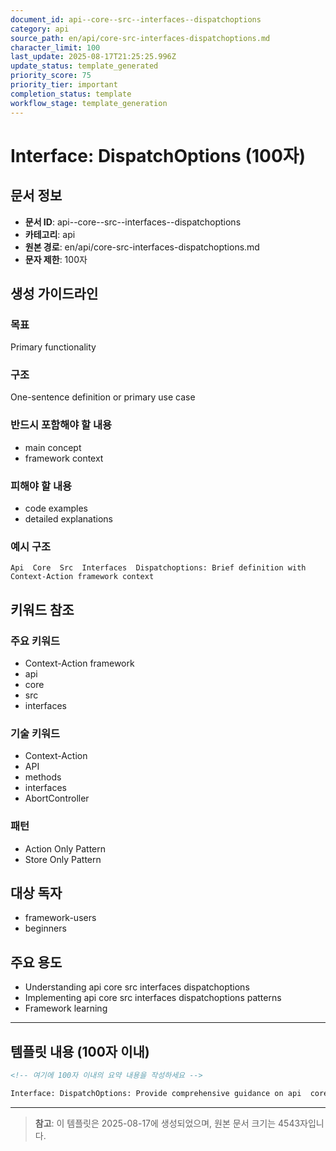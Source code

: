 ```yaml
---
document_id: api--core--src--interfaces--dispatchoptions
category: api
source_path: en/api/core-src-interfaces-dispatchoptions.md
character_limit: 100
last_update: 2025-08-17T21:25:25.996Z
update_status: template_generated
priority_score: 75
priority_tier: important
completion_status: template
workflow_stage: template_generation
---
```


# Interface: DispatchOptions (100자)

## 문서 정보
- **문서 ID**: api--core--src--interfaces--dispatchoptions
- **카테고리**: api
- **원본 경로**: en/api/core-src-interfaces-dispatchoptions.md
- **문자 제한**: 100자

## 생성 가이드라인

### 목표
Primary functionality

### 구조
One-sentence definition or primary use case

### 반드시 포함해야 할 내용
- main concept
- framework context

### 피해야 할 내용  
- code examples
- detailed explanations

### 예시 구조
```
Api  Core  Src  Interfaces  Dispatchoptions: Brief definition with Context-Action framework context
```

## 키워드 참조

### 주요 키워드
- Context-Action framework
- api
- core
- src
- interfaces

### 기술 키워드
- Context-Action
- API
- methods
- interfaces
- AbortController

### 패턴
- Action Only Pattern
- Store Only Pattern

## 대상 독자
- framework-users
- beginners

## 주요 용도
- Understanding api  core  src  interfaces  dispatchoptions
- Implementing api  core  src  interfaces  dispatchoptions patterns
- Framework learning

---

## 템플릿 내용 (100자 이내)

```markdown
<!-- 여기에 100자 이내의 요약 내용을 작성하세요 -->

Interface: DispatchOptions: Provide comprehensive guidance on api  core  src  interfaces  dispatchoptions의 핵심 개념과 Context-Action 프레임워크에서의 역할을 간단히 설명.
```

---

> **참고**: 이 템플릿은 2025-08-17에 생성되었으며, 
> 원본 문서 크기는 4543자입니다.
